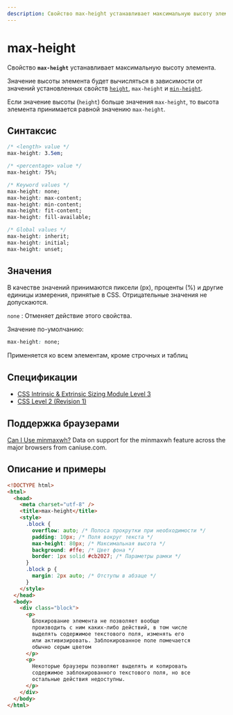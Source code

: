 ```yaml
---
description: Свойство max-height устанавливает максимальную высоту элемента
---
```


# max-height

Свойство **`max-height`** устанавливает максимальную высоту элемента.

Значение высоты элемента будет вычисляться в зависимости от значений установленных свойств [`height`](height.md), `max-height` и [`min-height`](min-height.md).

Если значение высоты (`height`) больше значения `max-height`, то высота элемента принимается равной значению `max-height`.

## Синтаксис

```css
/* <length> value */
max-height: 3.5em;

/* <percentage> value */
max-height: 75%;

/* Keyword values */
max-height: none;
max-height: max-content;
max-height: min-content;
max-height: fit-content;
max-height: fill-available;

/* Global values */
max-height: inherit;
max-height: initial;
max-height: unset;
```

## Значения

В качестве значений принимаются пиксели (px), проценты (%) и другие единицы измерения, принятые в CSS. Отрицательные значения не допускаются.

`none`
: Отменяет действие этого свойства.

Значение по-умолчанию:

```css
max-height: none;
```

Применяется ко всем элементам, кроме строчных и таблиц

## Спецификации

- [CSS Intrinsic & Extrinsic Sizing Module Level 3](http://dev.w3.org/csswg/css3-sizing/#width-height-keywords)
- [CSS Level 2 (Revision 1)](http://www.w3.org/TR/CSS2/visudet.html#min-max-heights)

## Поддержка браузерами

<p class="ciu_embed" data-feature="minmaxwh" data-periods="future_1,current,past_1,past_2">
  <a href="http://caniuse.com/#feat=minmaxwh">Can I Use minmaxwh?</a> Data on support for the minmaxwh feature across the major browsers from caniuse.com.
</p>

## Описание и примеры

```html
<!DOCTYPE html>
<html>
  <head>
    <meta charset="utf-8" />
    <title>max-height</title>
    <style>
      .block {
        overflow: auto; /* Полоса прокрутки при необходимости */
        padding: 10px; /* Поля вокруг текста */
        max-height: 80px; /* Максимальная высота */
        background: #ffe; /* Цвет фона */
        border: 1px solid #cb2027; /* Параметры рамки */
      }
      .block p {
        margin: 2px auto; /* Отступы в абзаце */
      }
    </style>
  </head>
  <body>
    <div class="block">
      <p>
        Блокирование элемента не позволяет вообще
        производить с ним каких-либо действий, в том числе
        выделять содержимое текстового поля, изменять его
        или активизировать. Заблокированное поле помечается
        обычно серым цветом
      </p>
      <p>
        Некоторые браузеры позволяют выделять и копировать
        содержимое заблокированного текстового поля, но все
        остальные действия недоступны.
      </p>
    </div>
  </body>
</html>
```
